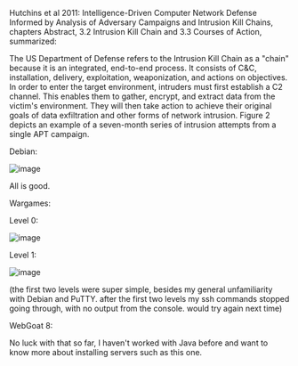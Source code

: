 Hutchins et al 2011: Intelligence-Driven Computer Network Defense Informed by Analysis of Adversary Campaigns and Intrusion Kill Chains, chapters Abstract, 3.2 Intrusion Kill Chain and 3.3 Courses of Action, summarized:

The US Department of Defense refers to the Intrusion Kill Chain as a "chain" because it is an integrated, end-to-end process. It consists of C&C, installation, delivery, exploitation, weaponization, and actions on objectives. In order to enter the target environment, intruders must first establish a C2 channel. This enables them to gather, encrypt, and extract data from the victim's environment.
They will then take action to achieve their original goals of data exfiltration and other forms of network intrusion. Figure 2 depicts an example of a seven-month series of intrusion attempts from a single APT campaign.

Debian:

![image](https://user-images.githubusercontent.com/90117364/187293659-9e133f89-4fde-4621-9aea-8f9be903b7bf.png)

  All is good.

Wargames:

  Level 0: 

![image](https://user-images.githubusercontent.com/90117364/187305218-a16f5e5d-ac55-4b8d-a5fd-bcb4e50d6e95.png)

  Level 1:

![image](https://user-images.githubusercontent.com/90117364/187305336-2c5dd902-844d-46c4-a8da-a9f1d7542af9.png)

(the first two levels were super simple, besides my general unfamiliarity with Debian and PuTTY.
after the first two levels my ssh commands stopped going through, with no output from the console. would try again next time)

WebGoat 8:

No luck with that so far, I haven't worked with Java before and want to know more about installing servers such as this one.

